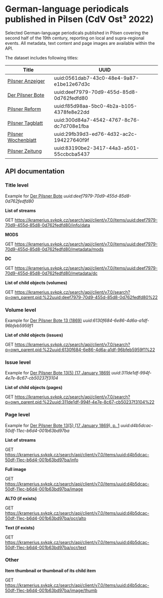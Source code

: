 # German-language periodicals published in Pilsen (CdV Ost³ 2022)

Selected German-language periodicals published in Pilsen covering the second half of the 19th century, reporting on local and supra-regional events. All metadata, text content and page images are available within the API.

The dataset includes following titles:

| Title                                                                                                  | UUID                                      |
| ------------------------------------------------------------------------------------------------------ | ----------------------------------------- |
| [Pilsner Anzeiger](https://kramerius.svkpk.cz/periodical/uuid:0561dab7-43c0-48e4-9a87-e1be12e67d3c)    | uuid:0561dab7-43c0-48e4-9a87-e1be12e67d3c |
| [Der Pilsner Bote](https://kramerius.svkpk.cz/periodical/uuid:deef7979-70d9-455d-85d8-0d762fedfd80)    | uuid:deef7979-70d9-455d-85d8-0d762fedfd80 |
| [Pilsner Reform](https://kramerius.svkpk.cz/periodical/uuid:f85d98aa-5bc0-4b2a-b105-4378fe8e22dd)      | uuid:f85d98aa-5bc0-4b2a-b105-4378fe8e22dd |
| [Pilsner Tagblatt](https://kramerius.svkpk.cz/periodical/uuid:300d84a7-4542-4767-8c76-dc7d708e1fba)    | uuid:300d84a7-4542-4767-8c76-dc7d708e1fba |
| [Pilsner Wochenblatt](https://kramerius.svkpk.cz/periodical/uuid:29fb39d3-ed76-4d32-ac2c-194227640f9f) | uuid:29fb39d3-ed76-4d32-ac2c-194227640f9f |
| [Pilsner Zeitung](https://kramerius.svkpk.cz/periodical/uuid:83190be2-3417-44a3-a501-55ccbcba5437)     | uuid:83190be2-3417-44a3-a501-55ccbcba5437 |


## API documentation
### Title level

Example for [Der Pilsner Bote](https://kramerius.svkpk.cz/periodical/uuid:deef7979-70d9-455d-85d8-0d762fedfd80) *uuid:deef7979-70d9-455d-85d8-0d762fedfd80*

**List of streams**

GET https://kramerius.svkpk.cz/search/api/client/v7.0/items/uuid:deef7979-70d9-455d-85d8-0d762fedfd80/info/data

**MODS**

GET https://kramerius.svkpk.cz/search/api/client/v7.0/items/uuid:deef7979-70d9-455d-85d8-0d762fedfd80/metadata/mods

**DC**

GET https://kramerius.svkpk.cz/search/api/client/v7.0/items/uuid:deef7979-70d9-455d-85d8-0d762fedfd80/metadata/dc

**List of child objects (volumes)**

GET https://kramerius.svkpk.cz/search/api/client/v7.0/search?q=own_parent.pid:%22uuid:deef7979-70d9-455d-85d8-0d762fedfd80%22

### Volume level

Example for [Der Pilsner Bote 13 (1869)](https://kramerius.svkpk.cz/periodical/uuid:6130f684-6e86-4d6a-a1df-96bfeb5959f1) *uuid:6130f684-6e86-4d6a-a1df-96bfeb5959f1*

**List of child objects (issues)**

GET https://kramerius.svkpk.cz/search/api/client/v7.0/search?q=own_parent.pid:%22uuid:6130f684-6e86-4d6a-a1df-96bfeb5959f1%22

### Issue level

Example for [Der Pilsner Bote 13(5) (17 January 1869)](https://kramerius.svkpk.cz/view/uuid:311de1df-994f-4e7e-8c67-cb50237f3104) *uuid:311de1df-994f-4e7e-8c67-cb50237f3104*

**List of child objects (pages)**

GET https://kramerius.svkpk.cz/search/api/client/v7.0/search?q=own_parent.pid:%22uuid:311de1df-994f-4e7e-8c67-cb50237f3104%22

### Page level

Example for [Der Pilsner Bote 13(5) (17 January 1869), p. 1](https://kramerius.svkpk.cz/view/uuid:9d903a75-4172-4bda-b0d3-a4bec2e719cc?page=uuid:766f9190-569d-11ec-bd75-001b63bd97ba) *uuid:d4b5dcac-50df-11ec-b6d4-001b63bd97ba*

**List of streams**

GET https://kramerius.svkpk.cz/search/api/client/v7.0/items/uuid:d4b5dcac-50df-11ec-b6d4-001b63bd97ba/info

**Full image**

GET https://kramerius.svkpk.cz/search/api/client/v7.0/items/uuid:d4b5dcac-50df-11ec-b6d4-001b63bd97ba/image

**ALTO (if exists)**

GET https://kramerius.svkpk.cz/search/api/client/v7.0/items/uuid:d4b5dcac-50df-11ec-b6d4-001b63bd97ba/ocr/alto

**Text (if exists)**

GET https://kramerius.svkpk.cz/search/api/client/v7.0/items/uuid:d4b5dcac-50df-11ec-b6d4-001b63bd97ba/ocr/text

### Other

**Item thumbnail or thumbnail of its child item**

GET https://kramerius.svkpk.cz/search/api/client/v7.0/items/uuid:d4b5dcac-50df-11ec-b6d4-001b63bd97ba/image/thumb
